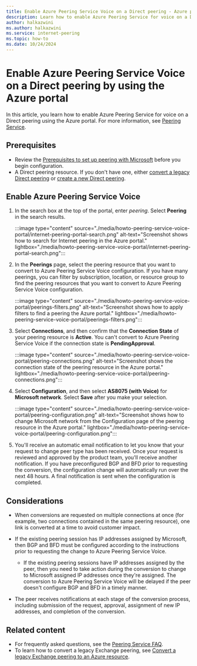 ```yaml
---
title: Enable Azure Peering Service Voice on a Direct peering - Azure portal
description: Learn how to enable Azure Peering Service for voice on a Direct peering using the Azure portal.
author: halkazwini
ms.author: halkazwini
ms.service: internet-peering
ms.topic: how-to
ms.date: 10/24/2024
---
```


# Enable Azure Peering Service Voice on a Direct peering by using the Azure portal

In this article, you learn how to enable Azure Peering Service for voice on a Direct peering using the Azure portal. For more information, see [Peering Service](../peering-service/about.md).

## Prerequisites

- Review the [Prerequisites to set up peering with Microsoft](prerequisites.md) before you begin configuration.
- A Direct peering resource. If you don't have one, either [convert a legacy Direct peering](howto-legacy-direct-portal.md) or [create a new Direct peering](howto-direct-portal.md).

## Enable Azure Peering Service Voice

1. In the search box at the top of the portal, enter *peering*. Select **Peering** in the search results.

    :::image type="content" source="./media/howto-peering-service-voice-portal/internet-peering-portal-search.png" alt-text="Screenshot shows how to search for Internet peering in the Azure portal." lightbox="./media/howto-peering-service-voice-portal/internet-peering-portal-search.png":::

1. In the **Peerings** page, select the peering resource that you want to convert to Azure Peering Service Voice configuration. If you have many peerings, you can filter by subscription, location, or resource group to find the peering resources that you want to convert to Azure Peering Service Voice configuration.

    :::image type="content" source="./media/howto-peering-service-voice-portal/peerings-filters.png" alt-text="Screenshot shows how to apply filters to find a peering the Azure portal." lightbox="./media/howto-peering-service-voice-portal/peerings-filters.png":::

1. Select **Connections**, and then confirm that the **Connection State** of your peering resource is **Active**. You can't convert to Azure Peering Service Voice if the connection state is **PendingApproval**.

    :::image type="content" source="./media/howto-peering-service-voice-portal/peering-connections.png" alt-text="Screenshot shows the connection state of the peering resource in the Azure portal." lightbox="./media/howto-peering-service-voice-portal/peering-connections.png":::

1. Select **Configuration**, and then select **AS8075 (with Voice)** for **Microsoft network**. Select **Save** after you make your selection.

    :::image type="content" source="./media/howto-peering-service-voice-portal/peering-configuration.png" alt-text="Screenshot shows how to change Microsoft network from the Configuration page of the peering resource in the Azure portal." lightbox="./media/howto-peering-service-voice-portal/peering-configuration.png":::

1. You'll receive an automatic email notification to let you know that your request to change peer type has been received. Once your request is reviewed and approved by the product team, you'll receive another notification. If you have preconfigured BGP and BFD prior to requesting the conversion, the configuration change will automatically run over the next 48 hours. A final notification is sent when the configuration is completed.  

## Considerations

- When conversions are requested on multiple connections at once (for example, two connections contained in the same peering resource), one link is converted at a time to avoid customer impact. 

- If the existing peering session has IP addresses assigned by Microsoft, then BGP and BFD must be configured according to the instructions prior to requesting the change to Azure Peering Service Voice. 

    - If the existing peering sessions have IP addresses assigned by the peer, then you need to take action during the conversion to change to Microsoft assigned IP addresses once they're assigned. The conversion to Azure Peering Service Voice will be delayed if the peer doesn't configure BGP and BFD in a timely manner.

- The peer receives notifications at each stage of the conversion process, including submission of the request, approval, assignment of new IP addresses, and completion of the conversion.

## Related content

- For frequently asked questions, see the [Peering Service FAQ](faqs.md#peering-service).
- To learn how to convert a legacy Exchange peering, see [Convert a legacy Exchange peering to an Azure resource](howto-legacy-exchange-portal.md).